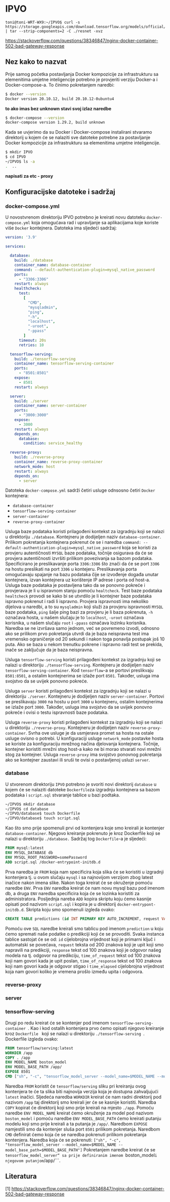 # IPVO

```shell
toni@toni-WRT-WX9:~/IPVO$ curl -s https://storage.googleapis.com/download.tensorflow.org/models/official/20181001_resnet/savedmodels/resnet_v2_fp32_savedmodel_NHWC_jpg.tar.gz | tar --strip-components=2 -C ./resnet -xvz
```
<https://stackoverflow.com/questions/38346847/nginx-docker-container-502-bad-gateway-response>

## Nez kako to nazvat

Prije samog početka postavljanja Docker kompozicije za infrastrukturu sa elemenitima umjetne inteligencije potrebno je provjeriti verziju Docker-a i Docker-compose-a. To činimo pokretanjem naredbi:

```bash
$ docker --version
Docker version 20.10.12, build 20.10.12-0ubuntu4
```

**to ako imas bez unknown stavi svoj izlaz naredbe**

```bash
$ docker-compose --version
docker-compose version 1.29.2, build unknown
```

Kada se uvjerimo da su Docker i Docker-compose instalirani stvaramo direktorij u kojem će se nalaziti sve datoteke potrebne za postavljanje Docker kompozicije za infrastrukturu sa elemenitima umjetne inteligencije.

```bash
$ mkdir IPVO
$ cd IPVO
~/IPVO$ ls -a
.  ..
```

**napisati za etc - proxy** 

## Konfiguracijske datoteke i sadržaj

### docker-compose.yml

U novostvrenom direktoriju IPVO potrebno je kreirati novu datoteku ```docker-compose.yml``` koja omogućava rad i upravljanje sa aplikacijama koje koriste više ```Docker``` kontejnera. Datoteka ima sljedeći sadržaj:

```yml
version: '3.9'

services:

  database:
    build: ./database
    container_name: database-container
    command: --default-authentication-plugin=mysql_native_password
    ports:
      - "3306:3306"
    restart: always
    healthcheck:
      test:
        [
          "CMD",
          "mysqladmin",
          "ping",
          "-h",
          "localhost",
          "-uroot",
          "-ppass"
        ]
      timeout: 20s
      retries: 10

  tensorflow-serving:
    build: ./tensorflow-serving
    container_name: tensorflow-serving-container
    ports:
      - "8501:8501"
    expose:
      - 8501
    restart: always

  server:
    build: ./server
    container_name: server-container
    ports:
      - "3000:3000"
    expose:
      - 3000
    restart: always
    depends_on:
      database:
        condition: service_healthy

  reverse-proxy:
    build: ./reverse-proxy
    container_name: reverse-proxy-container
    network_mode: host
    restart: always
    depends_on:
      - server
```

Datoteka ```docker-compose.yml``` sadrži četiri usluge odnsosno četiri ```Docker``` kontejnera:
- ```database-container``` 
- ```tensorflow-serving-container```
- ```server-container```
- ```reverse-proxy-container```

Usluga baze podataka koristi prilagođeni kontekst za izgradnju koji se nalazi u direktoriju ```./database```. Kontejneru je dodijeljen naziv ```database-container```. Prilikom pokretanja kontejnera pokrenut će se i naredba ```command: --default-authentication-plugin=mysql_native_password``` koja se koristi za provjeru autentičnosti ```MYSQL``` baze podataka, točnije osigurava da će se provjera autentičnosti izvršiti prilikom povezivanja sa bazom podataka. Specificirano je preslikavanje porta ```3306:3306``` što znači da će se port ```3306``` na hostu preslikati na port ```3306``` u kontejeru. Preslikavanja porta omogućavaju spajanje na bazu podataka čije se izvođenje događa unutar kontejnera, izvan kontejnera uz korištenje IP adrese i porta od host-a. Usluga baze podataka je postavljena tako da se ponovno pokreće i provjerava je li u ispravnom stanju pomoću ```healtcheck```. 
Test baze podataka ```healtcheck``` provodi se kako bi se utvrdilo je li kontejner baze podataka ispravno pokrenut i radi li ispravno. Provjera ispravnosti ima nekoliko dijelova u naredbi, a to su ```mysqladmin``` koji služi za provjeru ispravnosti ```MYSQL``` baze podataka, ```ping``` šalje ping bazi za provjeru je li baza pokrenuta, ```-h``` označava hosta, u našem slučaju je to ```localhost```, ```-uroot``` označava korisnika, u našem slučaju ```root``` i ```-ppass``` označava lozinku korisnika. Naredba se ne izvršava samo jednom, već se povremeno izvodi, odnosno ako se prilikom prvo pokretanja utvrdi da je baza neispravna test ima vremensko ograničenje od 20 sekundi i nakon toga ponavlja postupak još 10 puta. Ako se baza u nekom trenutku pokrene i ispravno radi test se prekida, inače se zaključuje da je baza neispravna.

Usluga ```tensorflow-serving``` koristi prilagođeni kontekst za izgradnju koji se nalazi u direktoriju ```./tensorflow-serving```. Kontejneru je dodijeljen naziv ```tensorflow-serving-container```. Kod ```tensorflow```-a se portovi preslikvaju ```8501:8501```, a ostalim kontejnerima se izlaže port ```8501```. Također, usluga ima svojstvo da se uvijek ponovno pokreće.

Usluga ```server``` koristi prilagođeni kontekst za izgradnju koji se nalazi u direktoriju ```./server```. Kontejneru je dodijeljen naziv ```server-container```. Portovi se preslikavaju ```3000``` na hostu u port ```3000``` u kontejneru, ostalim kontejnerima se izlaže port ```3000```. Također, usluga ima svojstvo da se uvijek ponovno pokreće i ovisi o testu ispravnosti baze podataka.

Usluga ```reverse-proxy``` koristi prilagođeni kontekst za izgradnju koji se nalazi u direktoriju ```./reverse-proxy```. Kontejneru je dodijeljen naziv ```reverse-proxy-container```. Svrha ove usluge je da usmjerava promet sa hosta na ostale usluge ovisno o potrebi. U konfiguraciji usluge ```network_mode``` postavke hosta se koriste za konfiguraciju mrežnog načina djelovanja kontejnera. Točnije, kontejner koristiti mrežni stog host-a kako ne bi morao stvarati novi mrežni stog za kontejner. Usluga ```reverse-proxy``` ima svojstvo ponovnog pokretanja ako se kontejner zaustavi ili sruši te ovisi o postavljenoj usluzi ```server```.

### database

U stvorenom direktoriju ```IPVO``` potrebno je svoriti novi direktorij ```database``` u kojem će se nalaziti datoteke ```Dockerfile```za izgradnju kontejnera sa bazom podataka i ```script.sql``` stvaranje tablice u bazi podtaka.

```bash
~/IPVO$ mkdir database
~/IPVO$ cd database
~/IPVO/database$ touch Dockerfile
~/IPVO/database$ touch script.sql
```

Kao što smo prije spomenuli prvi od kontenjera koje smo kreirali je kontenjer ```database-container```. Njegovo kreiranje pokrenuto je kroz Dockerfile koji se nalazi u direktoriju ```./database.``` Sadržaj tog ```Dockerfile```-a je sljedeći:

```dockerfile
FROM mysql:latest
ENV MYSQL_DATABASE db
ENV MYSQL_ROOT_PASSWORD=somePassword
ADD script.sql /docker-entrypoint-initdb.d
```
Prva naredba je ```FROM``` koja nam specificira koja slika će se koristiti u izgradnji kontenjera tj. u ovom slučaju ```mysql``` i sa najnovijom verzijom zbog latest inačice nakon imena slike. Nakon toga kreirat će se okruženje pomoću naredbe ```ENV```. Prva ```ENV``` naredba kreirat će nam novu mysql bazu pod imenom db, a druga ```ENV``` naredba specificira koja će se lozinka koristiti za administratora. Posljednja nareba ```ADD``` kopira skriptu koju ćemo kasnije opisati pod nazivom ```script.sql``` i kopira je u direktorij ```docker-entrypont-initdb.d```. Skripta koju smo spomenuli izgleda ovako:

```sql
CREATE TABLE predictions (id INT PRIMARY KEY AUTO_INCREMENT, request VARCHAR(200),response VARCHAR(100), time_of_request VARCHAR(100), time_of_response VARCHAR(100), time_elapsed INT);
```

Pomoću ove ```SQL``` naredbe kreirali smo tablicu pod imenom ```prediction``` u koju ćemo spremati naše podatke o predikciji koji će se provoditi. Svaka instanca tablice sastojat će se od: ```id``` cijelobrojna vrijednost koji je primarni ključ i automatski se povećava, ```request``` teksta od 200 znakova koji je upit koji smo napravili na predikciji, ```response``` tekst od 100 znakova koji je odgovor našeg modela na tj. odgovor na predikciju, ```time_of_request``` tekst od 100 znakova koji nam govori kada je upit poslan, ```time_of_response``` tekst od 100 znakova koji nam govori kada je odgovor stigao i ```time_elapsed``` cijelobrojna vrijednost koja nam govori koliko je vremena prošlo između upita i odgovora.


### reverse-proxy

### server

### tensorflow-serving

Drugi po redu kreirat će se kontenjer pod imenom ```tensorflow-serving-container ```. Kao i kod ostalih kontenjera prvo ćemo opisati njegovo kreiranje kroz ```Dockerfile ``` koji se nalazi u direktoriju ```./tensorflow-serving ```. Dockerfile izgleda ovako:
``` dockerfile
FROM tensorflow/serving:latest
WORKDIR /app
COPY . /app
ENV MODEL_NAME boston_model
ENV MODEL_BASE_PATH /app/
EXPOSE 8501
CMD ["sh", "-c", "tensorflow_model_server --model_name=$MODEL_NAME --model_base_path=$MODEL_BASE_PATH"]
``` 
Naredba ```FROM``` koristit će ```tensorflow/serving``` sliku pri kreiranju ovog kontenjera te će ta slika biti najnovija verzija koja je dostupna zahvaljujući ```latest``` inačici. Sljedeća naredba ```WORKDIR``` kreirat će nam radni direktorij pod nazivom ```/app``` taj direktorij smo kreirali jer će se kasnije koristiti. Naredba ```COPY``` kopirat će direktorij koji smo prije kreirali na mjesto ```./app```. Pomoću naredbe ```ENV MODEL_NAME``` kreirat ćemo okruženje za model pod nazivom ```boston_model``` i pomoću naredbe ```ENV MODEL_BASE_PATH``` ćemo kreirati putanju modelu koji smo prije kreirali a ta putanja je  ```/app/```. Naredbom ```EXPOSE``` namjestili smo da kontenjer sluša port ```8501``` prilikom pokretanja. Naredbom ``` CMD ``` definirat ćemo koja će se naredba pokrenuti prilikom pokretanja kontenjera. Naredba koja će se pokrenuti:
 ```["sh", "-c", "tensorflow_model_server --model_name=$MODEL_NAME --model_base_path=$MODEL_BASE_PATH"]```
Pokretanjem naredbe kreirat će se ```tensorflow_model_server“ sa prije definiranim imenom ```boston_model``` i njegovom putanjom ```/app/```.



## Literatura
[1] <https://stackoverflow.com/questions/38346847/nginx-docker-container-502-bad-gateway-response>
